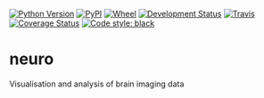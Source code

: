 [![Python Version](https://img.shields.io/pypi/pyversions/neuro.svg)](https://python.org)
[![PyPI](https://img.shields.io/pypi/v/neuro.svg)](https://pypi.org/project/neuro)
[![Wheel](https://img.shields.io/pypi/wheel/neuro.svg)](https://pypi.org/project/neuro)
[![Development Status](https://img.shields.io/pypi/status/neuro.svg)](https://github.com/SainsburyWellcomeCentre/neuro)
[![Travis](https://img.shields.io/travis/com/SainsburyWellcomeCentre/neuro?label=Travis%20CI)](
    https://travis-ci.com/SainsburyWellcomeCentre/neuro)
[![Coverage Status](https://coveralls.io/repos/github/SainsburyWellcomeCentre/neuro/badge.svg?branch=master)](https://coveralls.io/github/SainsburyWellcomeCentre/neuro?branch=master)
[![Code style: black](https://img.shields.io/badge/code%20style-black-000000.svg)](https://github.com/python/black)


# neuro
Visualisation and analysis of brain imaging data

